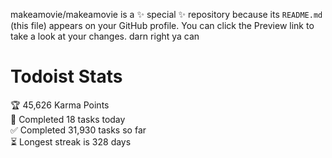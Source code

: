 makeamovie/makeamovie is a ✨ special ✨ repository because its `README.md` (this file) appears on your GitHub profile.
You can click the Preview link to take a look at your changes. darn right ya can

# Todoist Stats

<!-- TODO-IST:START -->
🏆  45,626 Karma Points           
🌸  Completed 18 tasks today           
✅  Completed 31,930 tasks so far           
⏳  Longest streak is 328 days
<!-- TODO-IST:END -->
